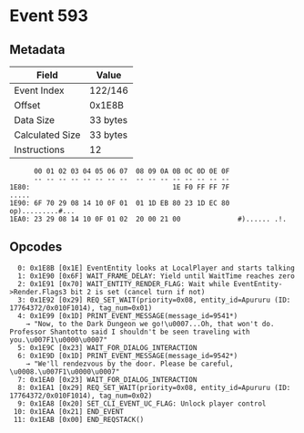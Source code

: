 # Event 593

## Metadata

| Field           | Value    |
|-----------------|----------|
| Event Index     | 122/146  |
| Offset          | 0x1E8B   |
| Data Size       | 33 bytes |
| Calculated Size | 33 bytes |
| Instructions    | 12       |

```
      00 01 02 03 04 05 06 07  08 09 0A 0B 0C 0D 0E 0F
      -- -- -- -- -- -- -- --  -- -- -- -- -- -- -- --
1E80:                                   1E F0 FF FF 7F             .....
1E90: 6F 70 29 08 14 10 0F 01  01 1D EB 80 23 1D EC 80  op).........#...
1EA0: 23 29 08 14 10 0F 01 02  20 00 21 00              #)...... .!.    
```

## Opcodes

```
  0: 0x1E8B [0x1E] EventEntity looks at LocalPlayer and starts talking
  1: 0x1E90 [0x6F] WAIT_FRAME_DELAY: Yield until WaitTime reaches zero
  2: 0x1E91 [0x70] WAIT_ENTITY_RENDER_FLAG: Wait while EventEntity->Render.Flags3 bit 2 is set (cancel turn if not)
  3: 0x1E92 [0x29] REQ_SET_WAIT(priority=0x08, entity_id=Apururu (ID: 17764372/0x010F1014), tag_num=0x01)
  4: 0x1E99 [0x1D] PRINT_EVENT_MESSAGE(message_id=9541*)
    → "Now, to the Dark Dungeon we go!\u0007...Oh, that won't do. Professor Shantotto said I shouldn't be seen traveling with you.\u007F1\u0000\u0007"
  5: 0x1E9C [0x23] WAIT_FOR_DIALOG_INTERACTION
  6: 0x1E9D [0x1D] PRINT_EVENT_MESSAGE(message_id=9542*)
    → "We'll rendezvous by the door. Please be careful, \u0008.\u007F1\u0000\u0007"
  7: 0x1EA0 [0x23] WAIT_FOR_DIALOG_INTERACTION
  8: 0x1EA1 [0x29] REQ_SET_WAIT(priority=0x08, entity_id=Apururu (ID: 17764372/0x010F1014), tag_num=0x02)
  9: 0x1EA8 [0x20] SET_CLI_EVENT_UC_FLAG: Unlock player control
 10: 0x1EAA [0x21] END_EVENT
 11: 0x1EAB [0x00] END_REQSTACK()
```
